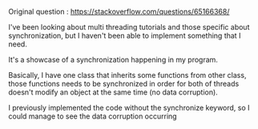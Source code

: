 Original question : https://stackoverflow.com/questions/65166368/

I've been looking about multi threading tutorials and those specific about synchronization, 
but I haven't been able to implement something that I need.

It's a showcase of a synchronization happening in my program.

Basically, I have one class that inherits some functions from other class, 
those functions needs to be synchronized in order for both of threads doesn't modify an object at the same time (no data corruption).

I previously implemented the code without the synchronize keyword, 
so I could manage to see the data corruption occurring